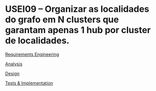 # USEI09 – Organizar as localidades do grafo em N clusters que garantam apenas 1 hub por cluster de localidades.
[Requirements Engineering](01.requirements-engineering/Readme.md)

[Analysis](02.analysis/Readme.md)

[Design](03.design/Readme.md)

[Tests & Implementation ](04.tests-and-implementation/Readme.md)
